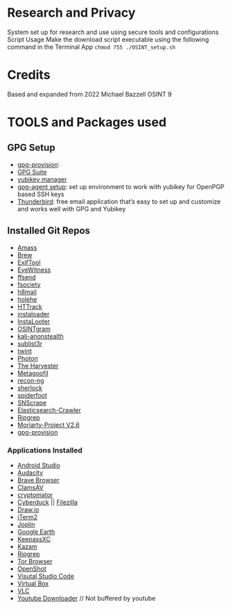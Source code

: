 # Research and Privacy
 System set up for research and use using secure tools and configurations
Script Usage
Make the download script executable using the following command in the Terminal App
`chmod 755 ./OSINT_setup.sh`

# Credits
Based and expanded from 2022 Michael Bazzell OSINT 9
# TOOLS and Packages used
## GPG Setup
- [gpg-provision](https://github.com/Logicwax/gpg-provision): 
- [GPG Suite](https://gpgtools.org/)
- [yubikey manager](yubikey-manager)
- [gpg-agent setup](): set up environment to work with yubikey for OpenPGP based SSH keys
- [Thunderbird](https://www.thunderbird.net/en-US/thunderbird/all/): free email application that’s easy to set up and customize and works well with GPG and Yubikey
## Installed Git Repos
- [Amass](https://github.com/OWASP/Amass)
- [Brew](https://brew.sh)
- [ExifTool](https://github.com/pandastream/libimage-exiftool-perl-9.27)
- [EyeWitness](https://github.com/ChrisTruncer/EyeWitness)
- [ffsend](https://github.com/timvisee/ffsend)
- [fsociety](https://github.com/Manisso/fsociety)
- [h8mail](https://github.com/khast3x/h8mail)
- [holehe](https://github.com/megadose/holehe)
- [HTTrack](https://www.httrack.com/)
- [instaloader](https://instaloader.github.io/)
- [InstaLooter](https://github.com/althonos/InstaLooter)
- [OSINTgram](https://github.com/Datalux/Osintgram.git)
- [kali-anonstealth](https://github.com/Und3rf10w/kali-anonsurf)
- [sublist3r](https://github.com/aboul3la/Sublist3r)
- [twint](https://github.com/twintproject/twint)
- [Photon](https://github.com/s0md3v/Photon)
- [The Harvester](https://github.com/laramies/theHarvester)
- [Metagoofil](https://github.com/opsdisk/metagoofil)
- [recon-ng](https://github.com/lanmaster53/recon-ng)
- [sherlock](https://github.com/sherlock-project/sherlock)
- [spiderfoot](https://github.com/smicallef/spiderfoot)
- [SNScrape](https://github.com/JustAnotherArchivist/snscrape)
- [Elasticsearch-Crawler](https://github.com/AmIJesse/Elasticsearch-Crawler)
- [Ripgrep](https://github.com/BurntSushi/ripgrep)
- [Moriarty-Project V2.6](https://github.com/AzizKpln/Moriarty-Project)
- [gpg-provision](https://github.com/Logicwax/gpg-provision)

### Applications Installed
- [Android Studio](https://developer.android.com/studio)
- [Audacity](https://www.audacityteam.org/)
- [Brave Browser](https://brave.com/)
- [ClamsAV](https://www.clamav.net/)
- [cryptomator](https://cryptomator.org/)
- [Cyberduck](https://cyberduck.io/) || [Filezilla](https://filezilla-project.org/)
- [Draw.io](https://draw.io)
- [iTerm2](https://iterm2.com/)
- [Joplin](https://joplinapp.org/)
- [Google Earth](https://www.google.com/earth/versions/#earth-pro)
- [KeepassXC](https://keepassxc.org/)
- [Kazam](https://launchpad.net/kazam)
- [Ripgrep](https://github.com/BurntSushi/ripgrep)
- [Tor Browser](https://www.torproject.org/)
- [OpenShot](https://www.openshot.org/)
- [Visutal Studio Code](https://code.visualstudio.com/)
- [Virtual Box](https://www.virtualbox.org/)
- [VLC](https://www.videolan.org/vlc/index.html)
- [Youtube Downloader](https://github.com/yt-dlp/yt-dlp) // Not buffered by youtube
